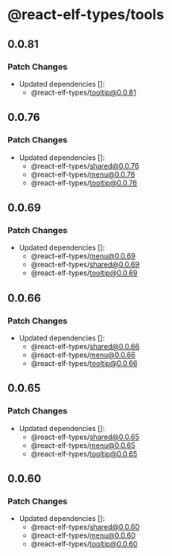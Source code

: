 # @react-elf-types/tools

## 0.0.81

### Patch Changes

- Updated dependencies []:
  - @react-elf-types/tooltip@0.0.81

## 0.0.76

### Patch Changes

- Updated dependencies []:
  - @react-elf-types/shared@0.0.76
  - @react-elf-types/menu@0.0.76
  - @react-elf-types/tooltip@0.0.76

## 0.0.69

### Patch Changes

- Updated dependencies []:
  - @react-elf-types/menu@0.0.69
  - @react-elf-types/shared@0.0.69
  - @react-elf-types/tooltip@0.0.69

## 0.0.66

### Patch Changes

- Updated dependencies []:
  - @react-elf-types/shared@0.0.66
  - @react-elf-types/menu@0.0.66
  - @react-elf-types/tooltip@0.0.66

## 0.0.65

### Patch Changes

- Updated dependencies []:
  - @react-elf-types/shared@0.0.65
  - @react-elf-types/menu@0.0.65
  - @react-elf-types/tooltip@0.0.65

## 0.0.60

### Patch Changes

- Updated dependencies []:
  - @react-elf-types/shared@0.0.60
  - @react-elf-types/menu@0.0.60
  - @react-elf-types/tooltip@0.0.60
